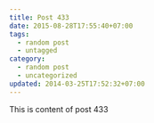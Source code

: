 ```yaml
---
title: Post 433
date: 2015-08-28T17:55:40+07:00
tags:
  - random post
  - untagged
category:
  - random post
  - uncategorized
updated: 2014-03-25T17:52:32+07:00
---
```

This is content of post 433